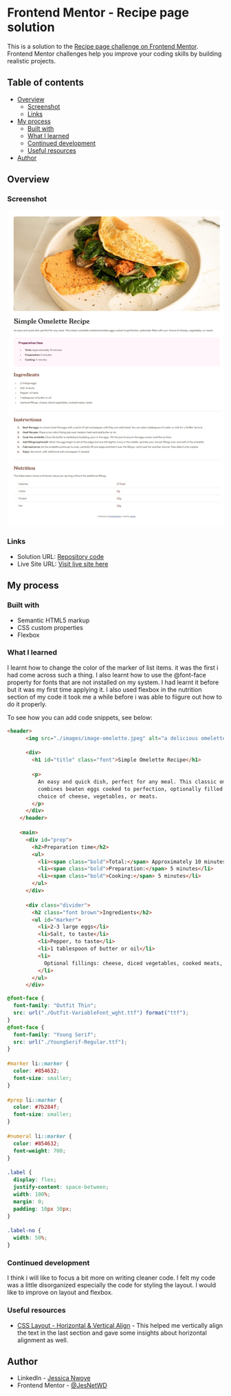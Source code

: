 # Frontend Mentor - Recipe page solution

This is a solution to the [Recipe page challenge on Frontend Mentor](https://www.frontendmentor.io/challenges/recipe-page-KiTsR8QQKm). Frontend Mentor challenges help you improve your coding skills by building realistic projects. 

## Table of contents

- [Overview](#overview)
  - [Screenshot](#screenshot)
  - [Links](#links)
- [My process](#my-process)
  - [Built with](#built-with)
  - [What I learned](#what-i-learned)
  - [Continued development](#continued-development)
  - [Useful resources](#useful-resources)
- [Author](#author)


## Overview

### Screenshot

![](./Screenshot.jpeg)

### Links

- Solution URL: [Repository code](https://github.com/JesNetWD/Frontend-Mentor-Recipe-page-Challenge)
- Live Site URL: [Visit live site here]( https://jesnetwd.github.io/Frontend-Mentor-Recipe-page-Challenge/)

## My process

### Built with

- Semantic HTML5 markup
- CSS custom properties
- Flexbox

### What I learned

I learnt how to change the color of the marker of list items. it was the first i had come across such a thing. 
I also learnt how to use the @font-face property for fonts that are not installed on my system. 
I had learnt it before but it was my first time applying it.
I also used flexbox in the nutrition section of my code it took me a while before i was able to fiigure out how to do it properly.

To see how you can add code snippets, see below:

```html
<header>
      <img src="./images/image-omelette.jpeg" alt="a delicious omelette" />

      <div>
        <h1 id="title" class="font">Simple Omelette Recipe</h1>

        <p>
          An easy and quick dish, perfect for any meal. This classic omelette
          combines beaten eggs cooked to perfection, optionally filled with your
          choice of cheese, vegetables, or meats.
        </p>
      </div>
    </header>

    <main>
      <div id="prep">
        <h2>Preparation time</h2>
        <ul>
          <li><span class="bold">Total:</span> Approximately 10 minutes</li>
          <li><span class="bold">Preparation:</span> 5 minutes</li>
          <li><span class="bold">Cooking:</span> 5 minutes</li>
        </ul>
      </div>

      <div class="divider">
        <h2 class="font brown">Ingredients</h2>
        <ul id="marker">
          <li>2-3 large eggs</li>
          <li>Salt, to taste</li>
          <li>Pepper, to taste</li>
          <li>1 tablespoon of butter or oil</li>
          <li>
            Optional fillings: cheese, diced vegetables, cooked meats, herbs
          </li>
        </ul>
      </div>
```
```css
@font-face {
  font-family: "Outfit Thin";
  src: url("./Outfit-VariableFont_wght.ttf") format("ttf");
}
@font-face {
  font-family: "Young Serif";
  src: url("./YoungSerif-Regular.ttf");
}

#marker li::marker {
  color: #854632;
  font-size: smaller;
}

#prep li::marker {
  color: #7b284f;
  font-size: smaller;
}

#numeral li::marker {
  color: #854632;
  font-weight: 700;
}

.label {
  display: flex;
  justify-content: space-between;
  width: 100%;
  margin: 0;
  padding: 10px 30px;
}

.label-no {
  width: 50%;
}
```

### Continued development

I think i will like to focus a bit more on writing cleaner code. I felt my code was a little disorganized especially the code for styling the layout. I would like to improve on layout and flexbox.

### Useful resources

- [CSS Layout - Horizontal & Vertical Align](https://www.w3schools.com/css/css_align.asp) - This helped me vertically align the text in the last section and gave some insights about horizontal alignment as well.

## Author

- LinkedIn - [Jessica Nwoye](www.linkedin.com/in/jessica-nwoye-45330b311)
- Frontend Mentor - [@JesNetWD](https://www.frontendmentor.io/profile/JesNetWD)
